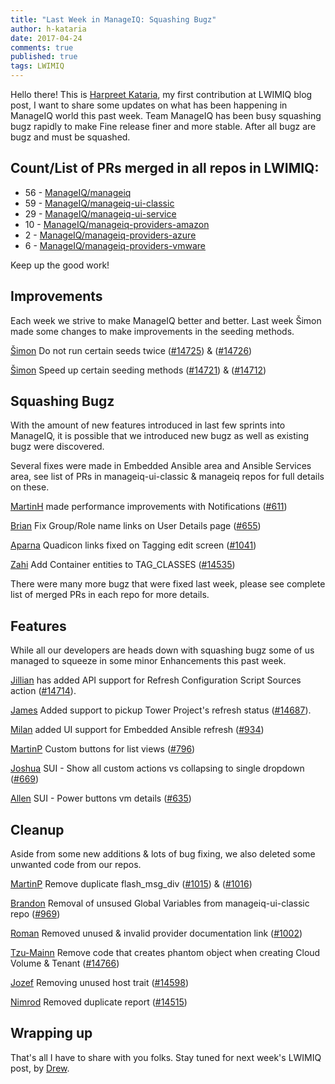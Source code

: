 ```yaml
---
title: "Last Week in ManageIQ: Squashing Bugz"
author: h-kataria
date: 2017-04-24
comments: true
published: true
tags: LWIMIQ
---
```


Hello there! This is [Harpreet Kataria](https://github.com/h-kataria), my first contribution at LWIMIQ blog post, I want to share some updates on what has been happening in ManageIQ world this past week. 
Team ManageIQ has been busy squashing bugz rapidly to make Fine release finer and more stable. After all bugz are bugz and must be squashed.


## Count/List of PRs merged in all repos in LWIMIQ:

- 56 - [ManageIQ/manageiq](https://github.com/ManageIQ/manageiq/pulls?page=1&q=is%3Apr+is%3Amerged+base%3Amaster+merged%3A%222017-04-17+..+2017-04-23%22+sort%3Acreated-desc&utf8=%E2%9C%93)
- 59 - [ManageIQ/manageiq-ui-classic](https://github.com/ManageIQ/manageiq-ui-classic/pulls?page=1&q=is%3Apr+is%3Amerged+base%3Amaster+merged%3A%222017-04-17+..+2017-04-23%22+sort%3Acreated-desc&utf8=%E2%9C%93)
- 29 - [ManageIQ/manageiq-ui-service](https://github.com/ManageIQ/manageiq-ui-service/pulls?page=1&q=is%3Apr+is%3Amerged+base%3Amaster+merged%3A%222017-04-17+..+2017-04-23%22+sort%3Acreated-desc&utf8=%E2%9C%93)
- 10 - [ManageIQ/manageiq-providers-amazon](https://github.com/ManageIQ/manageiq-providers-amazon/pulls?page=1&q=is%3Apr+is%3Amerged+base%3Amaster+merged%3A%222017-04-17+..+2017-04-23%22+sort%3Acreated-desc&utf8=%E2%9C%93)
- 2 - [ManageIQ/manageiq-providers-azure](https://github.com/ManageIQ/manageiq-providers-azure/pulls?page=1&q=is%3Apr+is%3Amerged+base%3Amaster+merged%3A%222017-04-17+..+2017-04-23%22+sort%3Acreated-desc&utf8=%E2%9C%93)
- 6 - [ManageIQ/manageiq-providers-vmware](https://github.com/ManageIQ/manageiq-providers-vmware/pulls?page=1&q=is%3Apr+is%3Amerged+base%3Amaster+merged%3A%222017-04-17+..+2017-04-23%22+sort%3Acreated-desc&utf8=%E2%9C%93)

Keep up the good work!

## Improvements

Each week we strive to make ManageIQ better and better. Last week Šimon made some changes to make improvements in the seeding methods.


[Šimon](https://github.com/isimluk) Do not run certain seeds twice
([#14725](https://github.com/ManageIQ/manageiq/pull/14725)) & ([#14726](https://github.com/ManageIQ/manageiq/pull/14726))

[Šimon](https://github.com/isimluk) Speed up certain seeding methods
([#14721](https://github.com/ManageIQ/manageiq/pull/14721)) & ([#14712](https://github.com/ManageIQ/manageiq/pull/14712))


## Squashing Bugz

With the amount of new features introduced in last few sprints into ManageIQ, it is possible
that we introduced new bugz as well as existing bugz were discovered.

Several fixes were made in Embedded Ansible area and Ansible Services area, see list of PRs in manageiq-ui-classic & manageiq repos for full details on these.

[MartinH](https://github.com/himdel) made performance improvements with Notifications ([#611](https://github.com/ManageIQ/manageiq-ui-classic/pull/611))

[Brian](https://github.com/bmclaughlin) Fix Group/Role name links on User Details page ([#655](https://github.com/ManageIQ/manageiq-ui-classic/pull/655))

[Aparna](https://github.com/AparnaKarve) Quadicon links fixed on Tagging edit screen ([#1041](https://github.com/ManageIQ/manageiq-ui-classic/pull/1041))

[Zahi](https://github.com/zakiva) Add Container entities to TAG_CLASSES ([#14535](https://github.com/ManageIQ/manageiq/pull/14535))

There were many more bugz that were fixed last week, please see complete list of merged PRs in each repo for more details.


## Features

While all our developers are heads down with squashing bugz some of us managed to  squeeze in some minor Enhancements this past week.

[Jillian](https://github.com/jntullo) has added API support for Refresh Configuration Script Sources action
([#14714](https://github.com/ManageIQ/manageiq/pull/14714)).

[James](https://github.com/jameswnl) Added support to pickup Tower Project's refresh status 
([#14687](https://github.com/ManageIQ/manageiq/pull/14687)).

[Milan](http://github.com/mzazrivec) added UI support for Embedded Ansible refresh
([#934](https://github.com/ManageIQ/manageiq-ui-classic/pull/934))

[MartinP](http://github.com/martinpovolny) Custom buttons for list views
([#796](https://github.com/ManageIQ/manageiq-ui-classic/pull/796))

[Joshua](http://github.com/jjlangholtz) SUI - Show all custom actions vs collapsing to single dropdown
([#669](https://github.com/ManageIQ/manageiq-ui-service/pull/669))

[Allen](http://github.com/AllenBW) SUI - Power buttons vm details
([#635](https://github.com/ManageIQ/manageiq-ui-service/pull/635))


## Cleanup

Aside from some new additions & lots of bug fixing, we also deleted some unwanted code from our repos.

[MartinP](https://github.com/martinpovolny) Remove duplicate flash_msg_div
([#1015](https://github.com/ManageIQ/manageiq-ui-classic/pull/1015)) & 
([#1016](https://github.com/ManageIQ/manageiq-ui-classic/pull/1016)) 

[Brandon](https://github.com/bdunne) Removal of unsused Global Variables from manageiq-ui-classic repo ([#969](https://github.com/ManageIQ/manageiq-ui-classic/pull/969))

[Roman](https://github.com/romanblanco) Removed unused & invalid provider documentation link ([#1002](https://github.com/ManageIQ/manageiq-ui-classic/pull/1002))

[Tzu-Mainn](https://github.com/tzumainn) Remove code that creates phantom object when creating Cloud Volume & Tenant ([#14766](https://github.com/ManageIQ/manageiq/pull/14766))

[Jozef](https://github.com/jzigmund) Removing unused host trait ([#14598](https://github.com/ManageIQ/manageiq/pull/14598))

[Nimrod](https://github.com/nimrodshn) Removed duplicate report ([#14515](https://github.com/ManageIQ/manageiq/pull/14515))

## Wrapping up

That's all I have to share with you folks. Stay tuned for next week's LWIMIQ post, by
[Drew](https://github.com/d-m-u).

